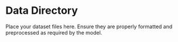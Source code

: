 # Data Directory

Place your dataset files here. Ensure they are properly formatted and preprocessed as required by the model.
